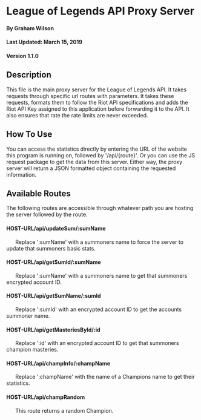 # League of Legends API Proxy Server
#### By Graham Wilson
#### Last Updated: March 15, 2019
#### Version 1.1.0 

## Description
This file is the main proxy server for the League of
Legends API. It takes requests through specific url
routes with parameters. It takes these requests, formats
them to follow the Riot API specifications and adds the
Riot API Key assigned to this application before
forwarding it to the API. It also ensures that rate the
rate limits are never exceeded.

## How To Use
You can access the statistics directly by entering the
URL of the website this program is running on, followed
by '/api/{route}'. Or you can use the JS request package
to get the data from this server. Either way, the proxy
server will return a JSON formatted object containing
the requested information.

## Available Routes
The following routes are accessible through whatever path
you are hosting the server followed by the route.
#### HOST-URL/api/updateSum/:sumName
&nbsp;&nbsp;&nbsp;&nbsp;&nbsp;&nbsp;Replace ':sumName' with a summoners name to force the server to update that summoners basic stats.
#### HOST-URL/api/getSumId/:sumName
&nbsp;&nbsp;&nbsp;&nbsp;&nbsp;&nbsp;Replace ':sumName' with a summoners name to get that summoners encrypted account ID.
#### HOST-URL/api/getSumName/:sumId
&nbsp;&nbsp;&nbsp;&nbsp;&nbsp;&nbsp;Replace ':sumId' with an encrypted account ID to get the accounts summoner name.
#### HOST-URL/api/getMasteriesById/:id
&nbsp;&nbsp;&nbsp;&nbsp;&nbsp;&nbsp;Replace ':id' with an encrypted account ID to get that summoners champion masteries.
#### HOST-URL/api/champInfo/:champName
&nbsp;&nbsp;&nbsp;&nbsp;&nbsp;&nbsp;Replace ':champName' with the name of a Champions name to get their statistics.
#### HOST-URL/api/champRandom
&nbsp;&nbsp;&nbsp;&nbsp;&nbsp;&nbsp;This route returns a random Champion.